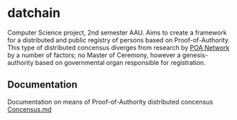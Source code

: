 # datchain
Computer Science project, 2nd semester AAU. Aims to create a framework for a distributed and public registry of persons based on Proof-of-Authority. 
This type of distributed concensus diverges from research by [POA Network](https://github.com/poanetwork) by a number of factors; no Master of Ceremony, however a genesis-authority based on governmental organ responsible for registration. 

## Documentation
Documentation on means of Proof-of-Authority distributed concensus
[Concensus.md](notes/Concensus.md)

